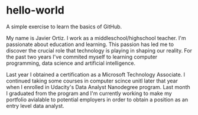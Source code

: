 # hello-world
A simple exercise to learn the basics of GitHub.

My name is Javier Ortiz. I work as a middleschool/highschool teacher. I'm passionate about education and learning. This passion has led me to discover the crucial role that technology is playing in shaping our reality. For the past two years I've commited myself to learning computer programming, data science and artificial intelligence. 

Last year I obtained a certification as a Microsoft Technology Associate. I continued taking some courses in computer scince unitl later that year when I enrolled in Udacity's Data Analyst Nanodegree program. Last month I graduated from the program and I'm currently working to make my portfolio avialable to potential employers in order to obtain a position as an entry level data analyst.
